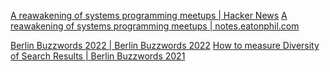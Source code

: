 
[A reawakening of systems programming meetups | Hacker News](https://news.ycombinator.com/item?id=40897506)
[A reawakening of systems programming meetups | notes.eatonphil.com](https://notes.eatonphil.com/2024-07-07-systems-meetups.html)

[Berlin Buzzwords 2022 | Berlin Buzzwords 2022](http://berlinbuzzwords.de/)
[How to measure Diversity of Search Results | Berlin Buzzwords 2021](https://2021.berlinbuzzwords.de/session/how-measure-diversity-search-results)
